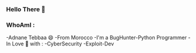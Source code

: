 ### Hello There 👋
### WhoAmI : 
-Adnane Tebbaa 😄
-From Morocco 
-I'm a BugHunter-Python Programmer
-In Love 💖 with : 
-CyberSecurity
-Exploit-Dev




